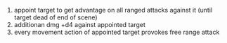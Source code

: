 1. appoint target to get advantage on all ranged attacks against it (until target dead of end of scene)
2. additionan dmg +d4 against appointed target
3. every movement action of appointed target provokes free range attack